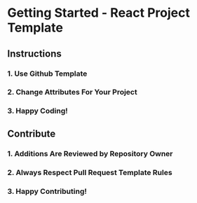 # Getting Started - React Project Template

## Instructions

### 1. Use Github Template

### 2. Change Attributes For Your Project

### 3. Happy Coding!

## Contribute

### 1. Additions Are Reviewed by Repository Owner

### 2. Always Respect Pull Request Template Rules

### 3. Happy Contributing!